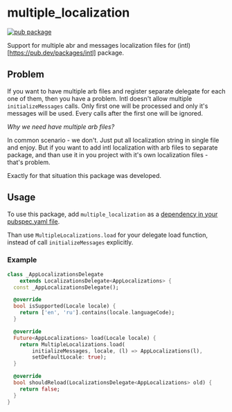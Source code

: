 # multiple_localization

[![pub package](https://img.shields.io/pub/v/multiple_localization)](https://pub.dartlang.org/packages/multiple_localization)

Support for multiple abr and messages localization files for (intl)[https://pub.dev/packages/intl] package.

## Problem

If you want to have multiple arb files and register separate delegate for each one of them,
then you have a problem. Intl doesn't allow multiple `initializeMessages` calls. Only
first one will be processed and only it's messages will be used. Every calls after the first one
will be ignored.

*Why we need have multiple arb files?*

In common scenario - we don't. Just put all localization string in single file and enjoy.
But if you want to add intl localization with arb files to separate package, and than use
it in you project with it's own localization files - that's problem.

Exactly for that situation this package was developed.

## Usage

To use this package, add `multiple_localization` as a [dependency in your pubspec.yaml file](https://flutter.dev/platform-plugins/).

Than use `MultipleLocalizations.load` for your delegate load function, instead of call `initializeMessages` explicitly.

### Example

```dart
class _AppLocalizationsDelegate
    extends LocalizationsDelegate<AppLocalizations> {
  const _AppLocalizationsDelegate();

  @override
  bool isSupported(Locale locale) {
    return ['en', 'ru'].contains(locale.languageCode);
  }

  @override
  Future<AppLocalizations> load(Locale locale) {
    return MultipleLocalizations.load(
        initializeMessages, locale, (l) => AppLocalizations(l),
        setDefaultLocale: true);
  }

  @override
  bool shouldReload(LocalizationsDelegate<AppLocalizations> old) {
    return false;
  }
}
```